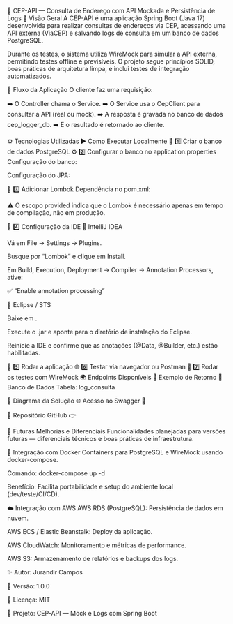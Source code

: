 🧩 CEP-API — Consulta de Endereço com API Mockada e Persistência de Logs
📘 Visão Geral
A CEP-API é uma aplicação Spring Boot (Java 17) desenvolvida para realizar consultas de endereços via CEP, acessando uma API externa (ViaCEP) e salvando logs de consulta em um banco de dados PostgreSQL.

Durante os testes, o sistema utiliza WireMock para simular a API externa, permitindo testes offline e previsíveis. O projeto segue princípios SOLID, boas práticas de arquitetura limpa, e inclui testes de integração automatizados.

🧭 Fluxo da Aplicação
O cliente faz uma requisição:

➡️ O Controller chama o Service.
➡️ O Service usa o CepClient para consultar a API (real ou mock).
➡️ A resposta é gravada no banco de dados cep_logger_db.
➡️ E o resultado é retornado ao cliente.

⚙️ Tecnologias Utilizadas
▶️ Como Executar Localmente
🧱 1️⃣ Criar o banco de dados PostgreSQL
⚙️ 2️⃣ Configurar o banco no application.properties
Configuração do banco:

Configuração do JPA:

🧰 3️⃣ Adicionar Lombok
Dependência no pom.xml:

⚠️ O escopo provided indica que o Lombok é necessário apenas em tempo de compilação, não em produção.

🧩 4️⃣ Configuração da IDE
🔹 IntelliJ IDEA

Vá em File → Settings → Plugins.

Busque por “Lombok” e clique em Install.

Em Build, Execution, Deployment → Compiler → Annotation Processors, ative:

✅ “Enable annotation processing”

🔹 Eclipse / STS

Baixe em .

Execute o .jar e aponte para o diretório de instalação do Eclipse.

Reinicie a IDE e confirme que as anotações (@Data, @Builder, etc.) estão habilitadas.

🚀 5️⃣ Rodar a aplicação
🌐 6️⃣ Testar via navegador ou Postman
🧪 7️⃣ Rodar os testes com WireMock
🌍 Endpoints Disponíveis
📄 Exemplo de Retorno
🧾 Banco de Dados
Tabela: log_consulta

🧩 Diagrama da Solução
🌐 Acesso ao Swagger
🔗 

📘 Repositório GitHub
👉 

🚀 Futuras Melhorias e Diferenciais
Funcionalidades planejadas para versões futuras — diferenciais técnicos e boas práticas de infraestrutura.

🐳 Integração com Docker
Containers para PostgreSQL e WireMock usando docker-compose.

Comando: docker-compose up -d

Benefício: Facilita portabilidade e setup do ambiente local (dev/teste/CI/CD).

☁️ Integração com AWS
AWS RDS (PostgreSQL): Persistência de dados em nuvem.

AWS ECS / Elastic Beanstalk: Deploy da aplicação.

AWS CloudWatch: Monitoramento e métricas de performance.

AWS S3: Armazenamento de relatórios e backups dos logs.

✨ Autor: Jurandir Campos

📅 Versão: 1.0.0

📄 Licença: MIT

🧩 Projeto: CEP-API — Mock e Logs com Spring Boot

